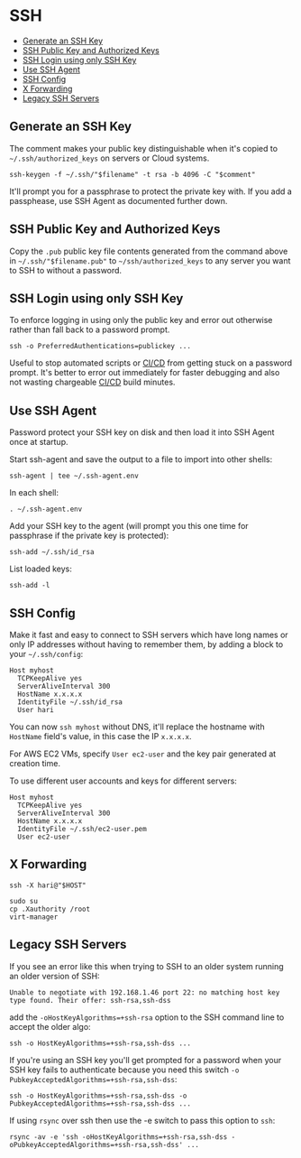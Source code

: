 # SSH

<!-- INDEX_START -->

- [Generate an SSH Key](#generate-an-ssh-key)
- [SSH Public Key and Authorized Keys](#ssh-public-key-and-authorized-keys)
- [SSH Login using only SSH Key](#ssh-login-using-only-ssh-key)
- [Use SSH Agent](#use-ssh-agent)
- [SSH Config](#ssh-config)
- [X Forwarding](#x-forwarding)
- [Legacy SSH Servers](#legacy-ssh-servers)

<!-- INDEX_END -->

## Generate an SSH Key

The comment makes your public key distinguishable
when it's copied to `~/.ssh/authorized_keys` on servers or Cloud systems.

```shell
ssh-keygen -f ~/.ssh/"$filename" -t rsa -b 4096 -C "$comment"
```

It'll prompt you for a passphrase to protect the private key with.
If you add a passphease, use SSH Agent as documented further down.

## SSH Public Key and Authorized Keys

Copy the `.pub` public key file contents generated from the command above in `~/.ssh/"$filename.pub"` to
`~/ssh/authorized_keys` to any server you want to SSH to without a password.

## SSH Login using only SSH Key

To enforce logging in using only the public key and error out otherwise rather than fall back to a password prompt.

```shell
ssh -o PreferredAuthentications=publickey ...
```

Useful to stop automated scripts or [CI/CD](cicd.md) from getting stuck on a password prompt.
It's better to error out immediately for faster debugging and also not wasting chargeable [CI/CD](cicd.md)
build minutes.

## Use SSH Agent

Password protect your SSH key on disk and then load it into SSH Agent once at startup.

Start ssh-agent and save the output to a file to import into other shells:

```shell
ssh-agent | tee ~/.ssh-agent.env
```

In each shell:

```shell
. ~/.ssh-agent.env
```

Add your SSH key to the agent (will prompt you this one time for passphrase if the private key is protected):

```shell
ssh-add ~/.ssh/id_rsa
```

List loaded keys:

```shell
ssh-add -l
```

## SSH Config

Make it fast and easy
to connect to SSH servers which have long names or only IP addresses without having to remember them,
by adding a block to your `~/.ssh/config`:

```sshconfig
Host myhost
  TCPKeepAlive yes
  ServerAliveInterval 300
  HostName x.x.x.x
  IdentityFile ~/.ssh/id_rsa
  User hari
```

You can now `ssh myhost` without DNS, it'll replace the hostname with `HostName` field's value,
in this case the IP `x.x.x.x`.

For AWS EC2 VMs, specify `User ec2-user` and the key pair generated at creation time.

To use different user accounts and keys for different servers:

```sshconfig
Host myhost
  TCPKeepAlive yes
  ServerAliveInterval 300
  HostName x.x.x.x
  IdentityFile ~/.ssh/ec2-user.pem
  User ec2-user
```

## X Forwarding

```shell
ssh -X hari@"$HOST"
```

```shell
sudo su
cp .Xauthority /root
virt-manager
```

## Legacy SSH Servers

If you see an error like this when trying to SSH to an older system running an older version of SSH:

```text
Unable to negotiate with 192.168.1.46 port 22: no matching host key type found. Their offer: ssh-rsa,ssh-dss
```

add the `-oHostKeyAlgorithms=+ssh-rsa` option to the SSH command line to accept the older algo:

```shell
ssh -o HostKeyAlgorithms=+ssh-rsa,ssh-dss ...
```

If you're using an SSH key you'll get prompted for a password when your SSH key fails to authenticate because you need
this switch `-o PubkeyAcceptedAlgorithms=+ssh-rsa,ssh-dss`:

```shell
ssh -o HostKeyAlgorithms=+ssh-rsa,ssh-dss -o PubkeyAcceptedAlgorithms=+ssh-rsa,ssh-dss ...
```

If using `rsync` over ssh then use the -e switch to pass this option to `ssh`:

```shell
rsync -av -e 'ssh -oHostKeyAlgorithms=+ssh-rsa,ssh-dss -oPubkeyAcceptedAlgorithms=+ssh-rsa,ssh-dss' ...
```
